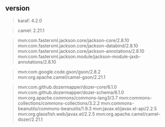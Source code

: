 ## version
> karaf: 4.2.0

> camel: 2.21.1

>  mvn:com.fasterxml.jackson.core/jackson-core/2.8.10
   mvn:com.fasterxml.jackson.core/jackson-databind/2.8.10
   mvn:com.fasterxml.jackson.core/jackson-annotations/2.8.10
   mvn:com.fasterxml.jackson.module/jackson-module-jaxb-annotations/2.8.10
   
>  mvn:com.google.code.gson/gson/2.8.2   
   mvn:org.apache.camel/camel-gson/2.21.1

>  mvn:com.github.dozermapper/dozer-core/6.1.0
   mvn:com.github.dozermapper/dozer-schema/6.1.0
   mvn:org.apache.commons/commons-lang3/3.7
   mvn:commons-collections/commons-collections/3.2.2
   mvn:commons-beanutils/commons-beanutils/1.9.3
   mvn:javax.el/javax.el-api/2.2.5
   mvn:org.glassfish.web/javax.el/2.2.5
   mvn:org.apache.camel/camel-dozer/2.21.1